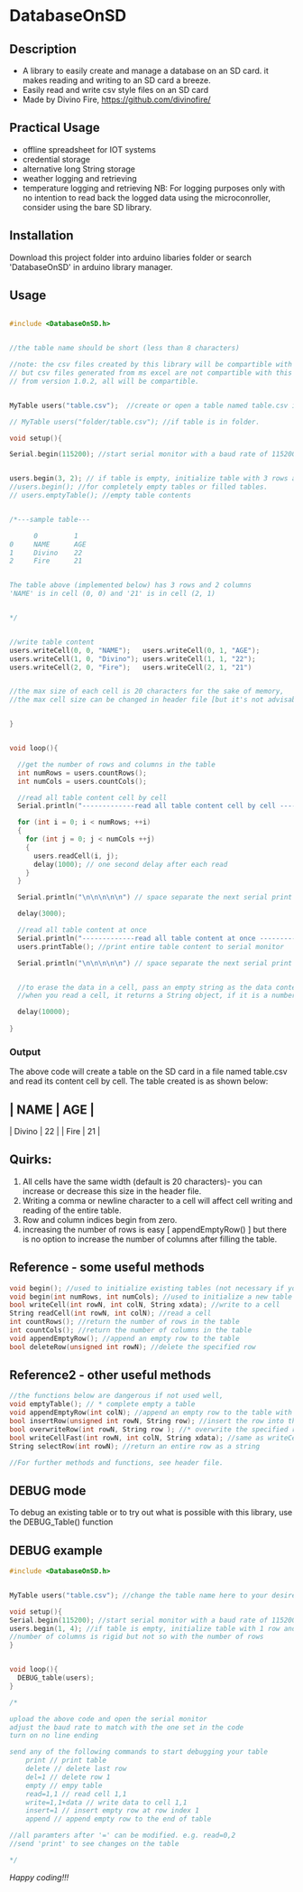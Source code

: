 # DatabaseOnSD

## Description
- A library to easily create and manage a database on an SD card. it makes reading and writing to an SD card a breeze.
- Easily read and write csv style files on an SD card
- Made by Divino Fire, https://github.com/divinofire/

## Practical Usage
- offline spreadsheet for IOT systems
- credential storage
- alternative long String storage
- weather logging and retrieving
- temperature logging and retrieving
NB: For logging purposes only with no intention to read back the logged data using the microconroller, consider using the bare SD library.


## Installation
Download this project folder into arduino libaries folder or search 'DatabaseOnSD' in arduino library manager.

## Usage
```c++

#include <DatabaseOnSD.h>


//the table name should be short (less than 8 characters)

//note: the csv files created by this library will be compartible with ms excel program
// but csv files generated from ms excel are not compartible with this library
// from version 1.0.2, all will be compartible.


MyTable users("table.csv");  //create or open a table named table.csv in the root of the SD card

// MyTable users("folder/table.csv"); //if table is in folder.

void setup(){

Serial.begin(115200); //start serial monitor with a baud rate of 115200


users.begin(3, 2); // if table is empty, initialize table with 3 rows and two columns
//users.begin(); //for completely empty tables or filled tables. 
// users.emptyTable(); //empty table contents


/*---sample table---  

      0         1
0     NAME      AGE
1     Divino    22
2     Fire      21


The table above (implemented below) has 3 rows and 2 columns
'NAME' is in cell (0, 0) and '21' is in cell (2, 1)


*/


//write table content
users.writeCell(0, 0, "NAME");   users.writeCell(0, 1, "AGE");
users.writeCell(1, 0, "Divino"); users.writeCell(1, 1, "22");
users.writeCell(2, 0, "Fire");   users.writeCell(2, 1, "21")


//the max size of each cell is 20 characters for the sake of memory,
//the max cell size can be changed in header file [but it's not advisable]


}


void loop(){

  //get the number of rows and columns in the table
  int numRows = users.countRows();
  int numCols = users.countCols();

  //read all table content cell by cell
  Serial.println("-------------read all table content cell by cell ----------------------");

  for (int i = 0; i < numRows; ++i)
  {
    for (int j = 0; j < numCols ++j)
    {
      users.readCell(i, j);
      delay(1000); // one second delay after each read
    }
  }

  Serial.println("\n\n\n\n\n") // space separate the next serial print by 5 empty lines

  delay(3000);

  //read all table content at once
  Serial.println("-------------read all table content at once ----------------------");
  users.printTable(); //print entire table content to serial monitor

  Serial.println("\n\n\n\n\n") // space separate the next serial print by 5 empty lines


  //to erase the data in a cell, pass an empty string as the data content
  //when you read a cell, it returns a String object, if it is a number, you can convert using toint or toFloat method on the String

  delay(10000);
  
}

```

### Output
The above code will create a table on the SD card in a file named table.csv and read its content cell by cell. The table created is as shown below:

| NAME     | AGE    |
---------------------
| Divino   | 22     |
| Fire     | 21     |


## Quirks:
 1. All cells have the same width (default is 20 characters)- you can increase or decrease this size in the header file.
 2. Writing a comma or newline character to a cell will affect cell writing and reading of the entire table.
 3. Row and column indices begin from zero.
 4. increasing the number of rows is easy [ appendEmptyRow() ] but there is no option to increase the number of columns after filling the table.
 
## Reference - some useful methods
```c++
void begin(); //used to initialize existing tables (not necessary if you started called SD.begin() in loop)
void begin(int numRows, int numCols); //used to initialize a new table
bool writeCell(int rowN, int colN, String xdata); //write to a cell 
String readCell(int rowN, int colN); //read a cell 
int countRows(); //return the number of rows in the table
int countCols(); //return the number of columns in the table
void appendEmptyRow(); //append an empty row to the table
bool deleteRow(unsigned int rowN); //delete the specified row
```

## Reference2 - other useful methods
```c++
//the functions below are dangerous if not used well,
void emptyTable(); // * complete empty a table
void appendEmptyRow(int colN); //append an empty row to the table with colN number of columns, use this after calling emptyTable()
bool insertRow(unsigned int rowN, String row); //insert the row into the row index
bool overwriteRow(int rowN, String row ); //* overwrite the specified row, 
bool writeCellFast(int rowN, int colN, String xdata); //same as writeCell but just very fast. Use this only if you are running your code on an arduino board like uno, nano or mega.
String selectRow(int rowN); //return an entire row as a string

//For further methods and functions, see header file.
```


## DEBUG mode
To debug an existing table or to try out what is possible with this library, use the DEBUG_Table() function

## DEBUG example
```c++
#include <DatabaseOnSD.h>


MyTable users("table.csv"); //change the table name here to your desired name

void setup(){
Serial.begin(115200); //start serial monitor with a baud rate of 115200
users.begin(1, 4); //if table is empty, initialize table with 1 row and 4 columns with no cell data
//number of columns is rigid but not so with the number of rows
}


void loop(){
  DEBUG_table(users);
}

/*

upload the above code and open the serial monitor
adjust the baud rate to match with the one set in the code
turn on no line ending

send any of the following commands to start debugging your table
    print // print table
    delete // delete last row
    del=1 // delete row 1
    empty // empy table
    read=1,1 // read cell 1,1
    write=1,1+data // write data to cell 1,1
    insert=1 // insert empty row at row index 1
    append // append empty row to the end of table

//all paramters after '=' can be modified. e.g. read=0,2
//send 'print' to see changes on the table

*/
```


*Happy coding!!!*
